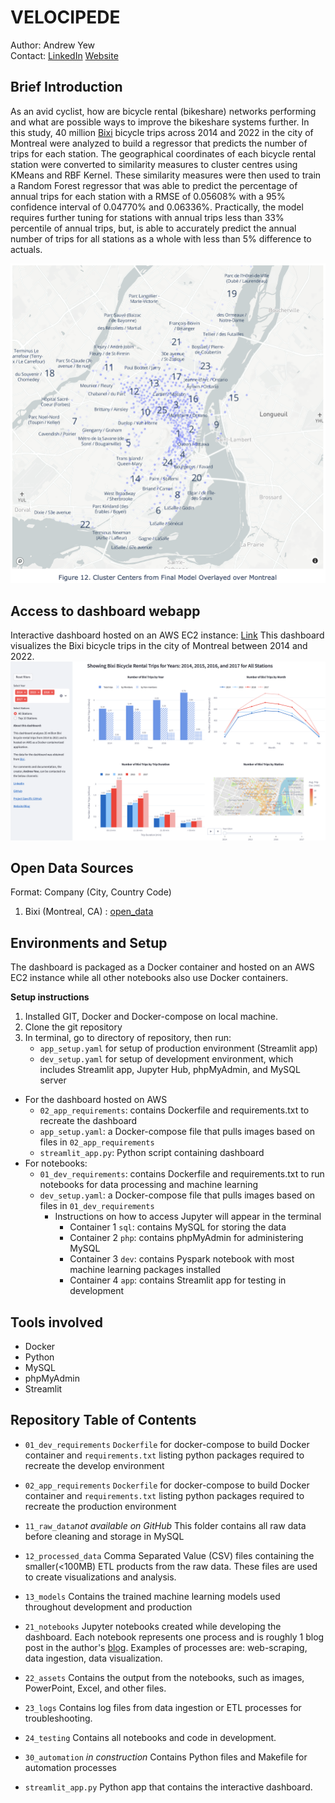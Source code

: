 # VELOCIPEDE

Author: Andrew Yew<br>
Contact: [LinkedIn](https://www.linkedin.com/in/andrewyewcy/) [Website](https://andrewyewcy.com/)

## Brief Introduction
As an avid cyclist, how are bicycle rental (bikeshare) networks performing and what are possible ways to improve the bikeshare systems further. In this study, 40 million [Bixi](https://bixi.com/en/) bicycle trips across 2014 and 2022 in the city of Montreal were analyzed to build a regressor that predicts the number of trips for each station. The geographical coordinates of each bicycle rental station were converted to similarity measures to cluster centres using KMeans and RBF Kernel. These similarity measures were then used to train a Random Forest regressor that was able to predict the percentage of annual trips for each station with a RMSE of 0.05608% with a 95% confidence interval of 0.04770% and 0.06336%. Practically, the model requires further tuning for stations with annual trips less than 33% percentile of annual trips, but, is able to accurately predict the annual number of trips for all stations as a whole with less than 5% difference to actuals.

![030_regression_modelling_002.png](/22_assets/images/030_regression_modelling_002.png)

## Access to dashboard webapp
Interactive dashboard hosted on an AWS EC2 instance: [Link](http://3.96.175.190:8501/)
This dashboard visualizes the Bixi bicycle trips in the city of Montreal between 2014 and 2022.
![velocipede_dashboard_.png](/22_assets/images/velocipede_dashboard_.png)

## Open Data Sources
Format: Company (City, Country Code)<br>
1. Bixi (Montreal, CA) : [open_data](https://bixi.com/en/open-data)

## Environments and Setup
The dashboard is packaged as a Docker container and hosted on an AWS EC2 instance while all other notebooks also use Docker containers.

**Setup instructions**<br>
1. Installed GIT, Docker and Docker-compose on local machine. 
2. Clone the git repository
3. In terminal, go to directory of repository, then run:
   - `app_setup.yaml` for setup of production environment (Streamlit app)
   - `dev_setup.yaml` for setup of development environment, which includes Streamlit app, Jupyter Hub, phpMyAdmin, and MySQL server

- For the dashboard hosted on AWS
   - `02_app_requirements`: contains Dockerfile and requirements.txt to recreate the dashboard
   - `app_setup.yaml`: a Docker-compose file that pulls images based on files in `02_app_requirements`
   - `streamlit_app.py`: Python script containing dashboard
- For notebooks:
   - `01_dev_requirements`: contains Dockerfile and requirements.txt to run notebooks for data processing and machine learning
   - `dev_setup.yaml`: a Docker-compose file that pulls images based on files in `01_dev_requirements`
      - Instructions on how to access Jupyter will appear in the terminal
         - Container 1 `sql`: contains MySQL for storing the data
         - Container 2 `php`: contains phpMyAdmin for administering MySQL
         - Container 3 `dev`: contains Pyspark notebook with most machine learning packages installed 
         - Container 4 `app`: contains Streamlit app for testing in development

## Tools involved
- Docker
- Python
- MySQL
- phpMyAdmin
- Streamlit

## Repository Table of Contents
- `01_dev_requirements`
`Dockerfile` for docker-compose to build Docker container and `requirements.txt` listing python packages required to recreate the develop environment

- `02_app_requirements`
`Dockerfile` for docker-compose to build Docker container and `requirements.txt` listing python packages required to recreate the production environment

- `11_raw_data`*not available on GitHub*
This folder contains all raw data before cleaning and storage in MySQL

- `12_processed_data`
Comma Separated Value (CSV) files containing the smaller(<100MB) ETL products from the raw data. These files are used to create visualizations and analysis.

- `13_models`
Contains the trained machine learning models used throughout development and production

- `21_notebooks`
Jupyter notebooks created while developing the dashboard. Each notebook represents one process and is roughly 1 blog post in the author's [blog](andrewyewcy.com). Examples of processes are: web-scraping, data ingestion, data visualization.

- `22_assets`
Contains the output from the notebooks, such as images, PowerPoint, Excel, and other files.

- `23_logs`
Contains log files from data ingestion or ETL processes for troubleshooting.

- `24_testing`
Contains all notebooks and code in development.

- `30_automation` *in construction*
Contains Python files and Makefile for automation processes

- `streamlit_app.py`
Python app that contains the interactive dashboard.